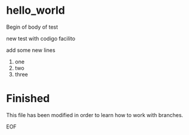 # hello_world
Begin of body of test

new test with codigo facilito

add some new lines
1) one
2) two
3) three

# Finished




This file has been modified in order to learn how to work with branches.

EOF
